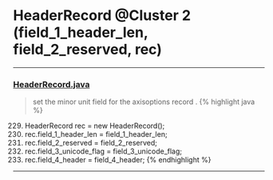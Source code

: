 # HeaderRecord @Cluster 2 (field_1_header_len, field_2_reserved, rec)

***

### [HeaderRecord.java](https://searchcode.com/codesearch/view/15642431/)
> set the minor unit field for the axisoptions record . 
{% highlight java %}
229. HeaderRecord rec = new HeaderRecord();
230. rec.field_1_header_len = field_1_header_len;
231. rec.field_2_reserved = field_2_reserved;
232. rec.field_3_unicode_flag = field_3_unicode_flag;
233. rec.field_4_header = field_4_header;
{% endhighlight %}

***

